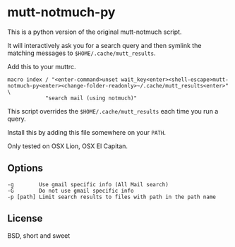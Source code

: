 mutt-notmuch-py
===============

This is a python version of the original mutt-notmuch script.

It will interactively ask you for a search query and then symlink the matching
messages to `$HOME/.cache/mutt_results`.

Add this to your muttrc.

```
macro index / "<enter-command>unset wait_key<enter><shell-escape>mutt-notmuch-py<enter><change-folder-readonly>~/.cache/mutt_results<enter>" \
            "search mail (using notmuch)"
```

This script overrides the `$HOME/.cache/mutt_results` each time you run a
query.

Install this by adding this file somewhere on your `PATH`.

Only tested on OSX Lion, OSX El Capitan.

Options
-------

```
-g        Use gmail specific info (All Mail search)
-G        Do not use gmail specific info
-p [path] Limit search results to files with path in the path name
```

License
-------

BSD, short and sweet
